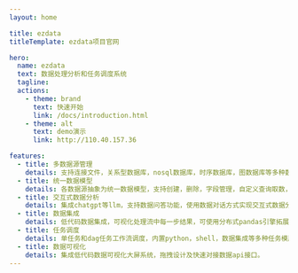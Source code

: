 ```yaml
---
layout: home

title: ezdata
titleTemplate: ezdata项目官网

hero:
  name: ezdata
  text: 数据处理分析和任务调度系统
  tagline: 
  actions:
    - theme: brand
      text: 快速开始
      link: /docs/introduction.html
    - theme: alt
      text: demo演示
      link: http://110.40.157.36

features:
  - title: 多数据源管理
    details: 支持连接文件，关系型数据库，nosql数据库，时序数据库，图数据库等多种数据源。
  - title: 统一数据模型
    details: 各数据源抽象为统一数据模型，支持创建，删除，字段管理，自定义查询取数，封装数据查询api接口等各种功能。
  - title: 交互式数据分析
    details: 集成chatgpt等llm，支持数据问答功能，使用数据对话方式实现交互式数据分析，ai自动输出数据结论，数据表格，统计报表等内容。
  - title: 数据集成
    details: 低代码数据集成，可视化处理流中每一步结果，可使用分布式pandas引擎拓展至tb级大型数据集，使用多种内置转换算法或自定义代码快速实现数据传输管道。
  - title: 任务调度
    details: 单任务和dag任务工作流调度，内置python，shell，数据集成等多种任务模版，也支持使用内置表单引擎和编写动态执行代码自定义任务模版，支持分布式worker执行，任务队列管理，任务失败重试，任务失败告警，任务运行日志及执行历史查看等调度系统功能。
  - title: 数据可视化
    details: 集成低代码数据可视化大屏系统，拖拽设计及快速对接数据api接口。
---
```


[comment]: <> (<Home />)

[comment]: <> (<script setup lang="ts">)

[comment]: <> (/**)

[comment]: <> ( * 这里路径 @theme 可以直接指向 .vitepress/theme 目录)

[comment]: <> ( */)

[comment]: <> (import Home from '@theme/components/vp-home.vue')

[comment]: <> (</script>)
